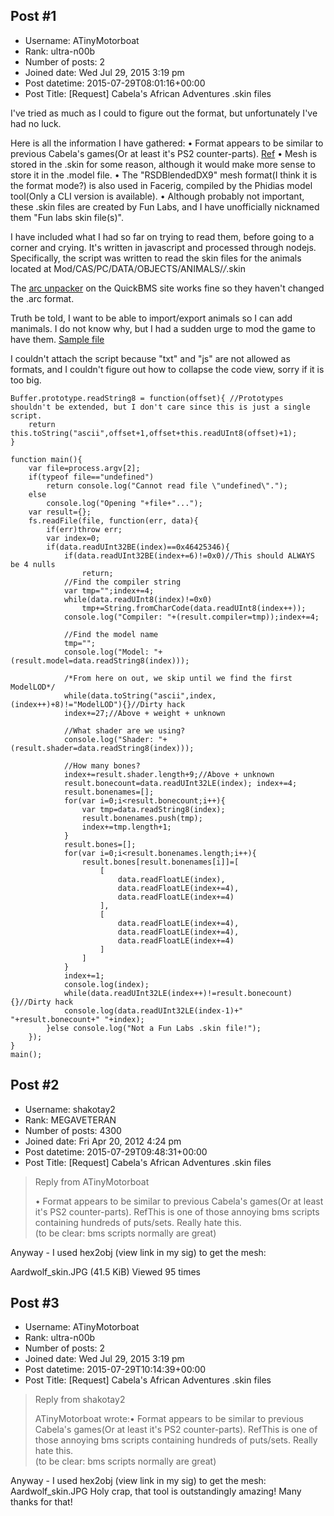 ## Post #1
- Username: ATinyMotorboat
- Rank: ultra-n00b
- Number of posts: 2
- Joined date: Wed Jul 29, 2015 3:19 pm
- Post datetime: 2015-07-29T08:01:16+00:00
- Post Title: [Request] Cabela's African Adventures .skin files

I've tried as much as I could to figure out the format, but unfortunately I've had no luck.

Here is all the information I have gathered:
• Format appears to be similar to previous Cabela's games(Or at least it's PS2 counter-parts). [Ref](http://ps23dformat.wikispaces.com/file/view/trophybucksanimalSKINuvTO3ds.bms)
• Mesh is stored in the .skin for some reason, although it would make more sense to store it in the .model file.
• The "RSDBlendedDX9" mesh format(I think it is the format mode?) is also used in Facerig, compiled by the Phidias model tool(Only a CLI version is available).
• Although probably not important, these .skin files are created by Fun Labs, and I have unofficially nicknamed them "Fun labs skin file(s)".

I have included what I had so far on trying to read them, before going to a corner and crying.
It's written in javascript and processed through nodejs.
Specifically, the script was written to read the skin files for the animals located at Mod/CAS/PC/DATA/OBJECTS/ANIMALS/*/*.skin

The [arc unpacker](http://aluigi.altervista.org/papers/bms/cabela.bms) on the QuickBMS site works fine so they haven't changed the .arc format.

Truth be told, I want to be able to import/export animals so I can add manimals. I do not know why, but I had a sudden urge to mod the game to have them.
[Sample file](https://mega.co.nz/#!2kgDRKzT!ltC448eL6lseAJyAZ4Yb0GTjGgTir_Ftt_iMwME6Gko)

I couldn't attach the script because "txt" and "js" are not allowed as formats, and I couldn't figure out how to collapse the code view, sorry if it is too big.

```
Buffer.prototype.readString8 = function(offset){ //Prototypes shouldn't be extended, but I don't care since this is just a single script.
    return this.toString("ascii",offset+1,offset+this.readUInt8(offset)+1);
}

function main(){
    var file=process.argv[2];
    if(typeof file=="undefined")
        return console.log("Cannot read file \"undefined\".");
    else
        console.log("Opening "+file+"...");
    var result={};
    fs.readFile(file, function(err, data){
        if(err)throw err;
        var index=0;
        if(data.readUInt32BE(index)==0x46425346){
            if(data.readUInt32BE(index+=6)!=0x0)//This should ALWAYS be 4 nulls
                return;
            //Find the compiler string
            var tmp="";index+=4;
            while(data.readUInt8(index)!=0x0)
                tmp+=String.fromCharCode(data.readUInt8(index++));
            console.log("Compiler: "+(result.compiler=tmp));index+=4;
            
            //Find the model name
            tmp="";
            console.log("Model: "+(result.model=data.readString8(index)));
            
            /*From here on out, we skip until we find the first ModelLOD*/
            while(data.toString("ascii",index,(index++)+8)!="ModelLOD"){}//Dirty hack
            index+=27;//Above + weight + unknown
            
            //What shader are we using?
            console.log("Shader: "+(result.shader=data.readString8(index)));
            
            //How many bones?
            index+=result.shader.length+9;//Above + unknown
            result.bonecount=data.readUInt32LE(index); index+=4;
            result.bonenames=[];
            for(var i=0;i<result.bonecount;i++){
                var tmp=data.readString8(index);
                result.bonenames.push(tmp);
                index+=tmp.length+1;
            }
            result.bones=[];
            for(var i=0;i<result.bonenames.length;i++){
                result.bones[result.bonenames[i]]=[
                    [
                        data.readFloatLE(index),
                        data.readFloatLE(index+=4),
                        data.readFloatLE(index+=4)
                    ],
                    [
                        data.readFloatLE(index+=4),
                        data.readFloatLE(index+=4),
                        data.readFloatLE(index+=4)
                    ]
                ]
            }
            index+=1;
            console.log(index);
            while(data.readUInt32LE(index++)!=result.bonecount){}//Dirty hack
            console.log(data.readUInt32LE(index-1)+" "+result.bonecount+" "+index);
        }else console.log("Not a Fun Labs .skin file!");
    });
}
main();
```
## Post #2
- Username: shakotay2
- Rank: MEGAVETERAN
- Number of posts: 4300
- Joined date: Fri Apr 20, 2012 4:24 pm
- Post datetime: 2015-07-29T09:48:31+00:00
- Post Title: [Request] Cabela's African Adventures .skin files

> Reply from ATinyMotorboat
>
> • Format appears to be similar to previous Cabela's games(Or at least it's PS2 counter-parts). RefThis is one of those annoying bms scripts containing hundreds of puts/sets. Really hate this.  
(to be clear: bms scripts normally are great)

Anyway - I used hex2obj (view link in my sig) to get the mesh:



Aardwolf_skin.JPG (41.5 KiB) Viewed 95 times
## Post #3
- Username: ATinyMotorboat
- Rank: ultra-n00b
- Number of posts: 2
- Joined date: Wed Jul 29, 2015 3:19 pm
- Post datetime: 2015-07-29T10:14:39+00:00
- Post Title: [Request] Cabela's African Adventures .skin files

> Reply from shakotay2
>
> ATinyMotorboat wrote:• Format appears to be similar to previous Cabela's games(Or at least it's PS2 counter-parts). RefThis is one of those annoying bms scripts containing hundreds of puts/sets. Really hate this.  
(to be clear: bms scripts normally are great)

Anyway - I used hex2obj (view link in my sig) to get the mesh:
Aardwolf_skin.JPG
Holy crap, that tool is outstandingly amazing! 
Many thanks for that!
